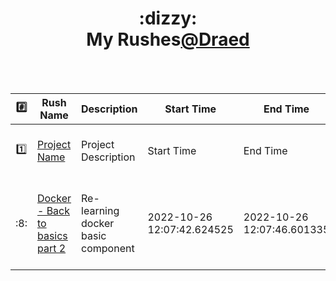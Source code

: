 <h1 align="center">:dizzy:<br><a href="https://github.com/Draed"></a>My Rushes<a href="https://github.com/Draed">@Draed</a>
  </h1>
<br><br>

| :hash: | Rush Name | Description | Start Time | End Time | Duration |
|:--------:|---------|-------------|-----------|-----------|-----------|
| :one: | [Project Name](https://Draed.github.io)| <br> Project Description <br><br> | Start Time | End Time | Duration || :8: | [Docker - Back to basics part 2](/reports/Draed) | <br> Re-learning docker basic component <br><br> | 2022-10-26 12:02:54.315553 | 2022-10-26 12:02:59.837752 | 0:00:05.522199 | 
| :8: | [Docker - Back to basics part 2](/reports/report_8_26-Oct-2022.pdf) | <br> Re-learning docker basic component <br><br> | 2022-10-26 12:07:42.624525 | 2022-10-26 12:07:46.601335 | 0:00:03.976810 | 
